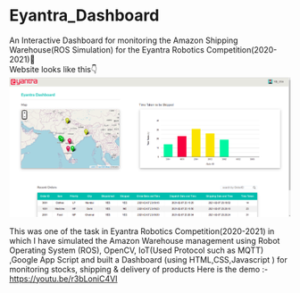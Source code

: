 # Eyantra_Dashboard

An Interactive Dashboard for monitoring the Amazon Shipping Warehouse(ROS Simulation) for the Eyantra Robotics Competition(2020-2021)🌟️ <br />
Website looks like this👇️
![alt text](https://github.com/VijayAnand-B/Eyantra_Dashboard/blob/main/resources/readme.png?raw=true)

This was one of the task in Eyantra Robotics Competition(2020-2021) in which I have simulated the Amazon Warehouse management using Robot Operating System (ROS), OpenCV, IoT(Used Protocol such as MQTT) ,Google App Script and built a Dashboard (using HTML,CSS,Javascript ) for monitoring stocks, shipping & delivery of products
Here is the demo :- https://youtu.be/r3bLoniC4VI
